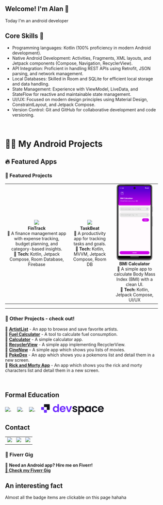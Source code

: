## Welcome! I'm Alan 👋<br>
Today I'm an android developer

## Core Skills 🚀
 - Programming languages: Kotlin (100% proficiency in modern Android development).
 - Native Android Development: Activities, Fragments, XML layouts, and Jetpack components (Compose, Navigation, RecyclerView).
 - API Integration: Proficient in handling REST APIs using Retrofit, JSON parsing, and network management.
 - Local Databases: Skilled in Room and SQLite for efficient local storage and data handling.
 - State Management: Experience with ViewModel, LiveData, and StateFlow for reactive and maintainable state management.
 - UI/UX: Focused on modern design principles using Material Design, ConstraintLayout, and Jetpack Compose.
 - Version Control: Git and GitHub for collaborative development and code versioning.

<br>

# 📱🚀 My Android Projects
## 🔥 Featured Apps  
### 🚀 Featured Projects

<table>
  <tr>
    <td align="center">
      <a href="https://github.com/alanliongar/FinTrack">
        <img src="https://github.com/alanliongar/FinTrack/blob/main/Screenshots/Screenshot_20240909_130648.png" height="250"/>
      </a>
      <br>
      <b>FinTrack</b>
      <br>
      📌 A finance management app with expense tracking, budget planning, and category-based insights.
      <br>🔹 <b>Tech:</b> Kotlin, Jetpack Compose, Room Database, Firebase
    </td>
    <td align="center">
      <a href="https://github.com/alanliongar/TaskBeat">
        <img src="https://github.com/alanliongar/TaskBeat/blob/main/Taskbeat01.png" height="250"/>
      </a>
      <br>
      <b>TaskBeat</b>
      <br>
      📌 A productivity app for tracking tasks and goals.
      <br>🔹 <b>Tech:</b> Kotlin, MVVM, Jetpack Compose, Room DB
    </td>
    <td align="center">
      <a href="https://github.com/alanliongar/BMI_Calculator">
        <img src="https://github.com/alanliongar/BMI_Calculator/blob/master/Screenshot_01.png" height="250"/>
      </a>
      <br>
      <b>BMI Calculator</b>
      <br>
      📌 A simple app to calculate Body Mass Index (BMI) with a clean UI.
      <br>🔹 <b>Tech:</b> Kotlin, Jetpack Compose, UI/UX
    </td>
  </tr>
</table>

---

### 📌 Other Projects - check out!
🔹 **[ArtistList](https://github.com/alanliongar/ArtistList)** - An app to browse and save favorite artists.<br>
🔹 **[Fuel Calculator](https://github.com/alanliongar/FuelCalculator)** - A tool to calculate fuel consumption.<br>
🔹 **[Calculator](https://github.com/alanliongar/Calculator)** - A simple calculator app.<br>
🔹 **[RecyclerView](https://github.com/alanliongar/Recyclerview)** - A simple app implementing RecyclerView.<br>
🔹 **[CineNow](https://github.com/alanliongar/CineNow)** - A simple app which shows you lists of movies.<br>
🔹 **[PokeDex](https://github.com/alanliongar/PokeDex)** - An app which shows you a pokemons list and detail them in a new screen.<br>
🔹 **[Rick and Morty App](https://github.com/alanliongar/rickandmorty)** - An app which shows you the rick and morty characters list and detail them in a new screen.<br>

<br>
<h2>Formal Education</h2>
<a href="https://www5.usp.br/#english">
  <img align="center" src="https://github.com/user-attachments/assets/5356dd8d-9adc-4950-9c64-e0e435d363ba" height="35"/> 
</a>
&nbsp;&nbsp;&nbsp;&nbsp;
<a href="https://www.ime.usp.br/en/institute/">
  <img align="center" src="https://github.com/user-attachments/assets/5843c109-1578-4695-8a03-290a0ca1a1b1" height="35"/>
</a>
&nbsp;&nbsp;&nbsp;&nbsp;
<a href="https://www.fea.usp.br/en">
  <img align="center" src="https://github.com/user-attachments/assets/2f096702-db08-4390-8b77-32fc328a3639" height="35"/>
</a>
&nbsp;&nbsp;&nbsp;&nbsp;
<a href="https://www.linkedin.com/company/comunidadedevspace/">
  <img align="center" src="https://github.com/alanliongar/alanliongar/blob/main/DevspaceLogo.png" height="35"/>
</a>
<br>
<h2>Contact</h2>
<table>
  <tr>
    <td align="center">
      <a href="https://discord.com/users/gar233/">
        <img src="https://img.shields.io/badge/Discord-%235865F2.svg?style=for-the-badge&logo=discord&logoColor=white" height="35" />
      </a>
    </td>
    <td align="center">
      <a href="mailto:alan.lucindo.gomes@alumni.usp.br">
        <img src="https://img.shields.io/badge/Gmail-D14836?style=for-the-badge&logo=gmail&logoColor=white" height="35" />
      </a>
    </td>
    <td align="center">
      <a href="https://www.linkedin.com/in/alan-gomes-g">
        <img src="https://img.shields.io/badge/linkedin-%230077B5.svg?style=for-the-badge&logo=linkedin&logoColor=white" height="35" />
      </a>
    </td>
  </tr>
</table>

### 📌 Fiverr Gig
💼 **Need an Android app? Hire me on Fiverr!**  
**[🔗 Check my Fiverr Gig](https://www.fiverr.com/alanliongar/)**
<br>
<h2>An interesting fact</h2>
Almost all the badge items are clickable on this page hahaha
